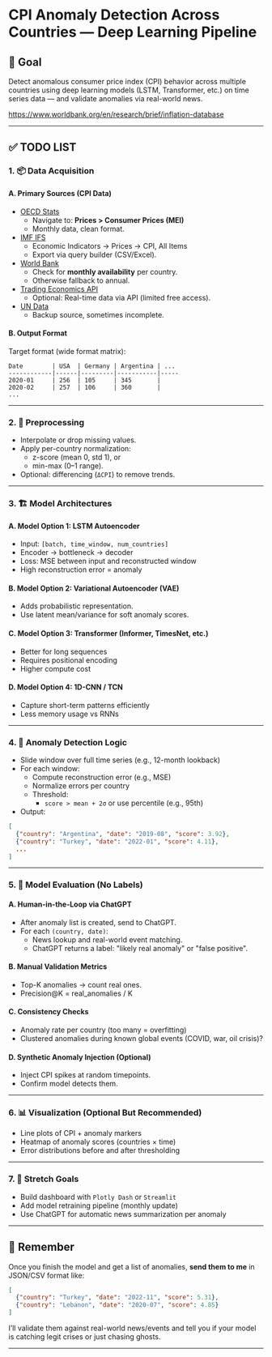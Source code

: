
# CPI Anomaly Detection Across Countries — Deep Learning Pipeline

## 🧠 Goal
Detect anomalous consumer price index (CPI) behavior across multiple countries using deep learning models (LSTM, Transformer, etc.) on time series data — and validate anomalies via real-world news.

https://www.worldbank.org/en/research/brief/inflation-database

---

## ✅ TODO LIST

### 1. 📦 Data Acquisition

#### A. Primary Sources (CPI Data)
- [OECD Stats](https://stats.oecd.org/)
  - Navigate to: **Prices > Consumer Prices (MEI)**
  - Monthly data, clean format.
- [IMF IFS](https://data.imf.org/)
  - Economic Indicators → Prices → CPI, All Items
  - Export via query builder (CSV/Excel).
- [World Bank](https://data.worldbank.org/indicator/FP.CPI.TOTL)
  - Check for **monthly availability** per country.
  - Otherwise fallback to annual.
- [Trading Economics API](https://tradingeconomics.com/)
  - Optional: Real-time data via API (limited free access).
- [UN Data](http://data.un.org/)
  - Backup source, sometimes incomplete.

#### B. Output Format
Target format (wide format matrix):
```
Date        | USA  | Germany | Argentina | ...
------------|------|---------|-----------|-----
2020-01     | 256  | 105     | 345       |
2020-02     | 257  | 106     | 360       |
...
```

---

### 2. 🔧 Preprocessing
- Interpolate or drop missing values.
- Apply per-country normalization:
  - z-score (mean 0, std 1), or
  - min-max (0–1 range).
- Optional: differencing (`ΔCPI`) to remove trends.

---

### 3. 🏗️ Model Architectures

#### A. Model Option 1: LSTM Autoencoder
- Input: `[batch, time_window, num_countries]`
- Encoder → bottleneck → decoder
- Loss: MSE between input and reconstructed window
- High reconstruction error = anomaly

#### B. Model Option 2: Variational Autoencoder (VAE)
- Adds probabilistic representation.
- Use latent mean/variance for soft anomaly scores.

#### C. Model Option 3: Transformer (Informer, TimesNet, etc.)
- Better for long sequences
- Requires positional encoding
- Higher compute cost

#### D. Model Option 4: 1D-CNN / TCN
- Capture short-term patterns efficiently
- Less memory usage vs RNNs

---

### 4. 🧪 Anomaly Detection Logic
- Slide window over full time series (e.g., 12-month lookback)
- For each window:
  - Compute reconstruction error (e.g., MSE)
  - Normalize errors per country
  - Threshold: 
    - `score > mean + 2σ` or use percentile (e.g., 95th)
- Output:
```json
[
  {"country": "Argentina", "date": "2019-08", "score": 3.92},
  {"country": "Turkey", "date": "2022-01", "score": 4.11},
  ...
]
```

---

### 5. 🧠 Model Evaluation (No Labels)

#### A. Human-in-the-Loop via ChatGPT
- After anomaly list is created, send to ChatGPT.
- For each `(country, date)`:
  - News lookup and real-world event matching.
  - ChatGPT returns a label: "likely real anomaly" or "false positive".

#### B. Manual Validation Metrics
- Top-K anomalies → count real ones.
- Precision@K = real_anomalies / K

#### C. Consistency Checks
- Anomaly rate per country (too many = overfitting)
- Clustered anomalies during known global events (COVID, war, oil crisis)?

#### D. Synthetic Anomaly Injection (Optional)
- Inject CPI spikes at random timepoints.
- Confirm model detects them.

---

### 6. 📊 Visualization (Optional But Recommended)
- Line plots of CPI + anomaly markers
- Heatmap of anomaly scores (countries × time)
- Error distributions before and after thresholding

---

### 7. 🚀 Stretch Goals
- Build dashboard with `Plotly Dash` or `Streamlit`
- Add model retraining pipeline (monthly update)
- Use ChatGPT for automatic news summarization per anomaly

---

## 🔁 Remember

Once you finish the model and get a list of anomalies, **send them to me** in JSON/CSV format like:

```json
[
  {"country": "Turkey", "date": "2022-11", "score": 5.31},
  {"country": "Lebanon", "date": "2020-07", "score": 4.85}
]
```

I’ll validate them against real-world news/events and tell you if your model is catching legit crises or just chasing ghosts.

---
